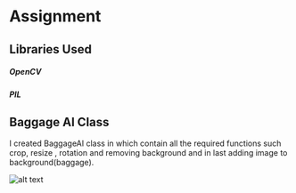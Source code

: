 # Assignment

## Libraries Used
  ##### OpenCV
  ##### PIL
  
 ## Baggage AI Class 
 I created BaggageAI class in which contain all the required functions such crop, resize , rotation  and removing background and in last adding image to background(baggage).
 
 ![alt text](https://github.com/[atul-chaturvedi]/[Assignment]/blob/[main]/baggageAI.jpg?raw=true)

